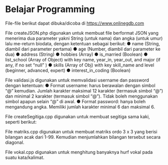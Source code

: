 # Belajar Programming

File-file berikut dapat dibuka/dicoba di https://www.onlinegdb.com

File createJSON.php digunakan untuk membuat file berformat JSON yang menerima dua parameter yakni String (untuk nama) dan angka (untuk umur) lalu ​me-return biodata​, dengan ketentuan sebagai berikut:
● name (String, diambil dari parameter pertama)
● age (Number, diambil dari parameter ke dua)
● address (String)
● hobbies (Array)
● is_married (Boolean)
● list_school (Array of Object) with key name, year_in, year_out, and major (if any, if no set “null” )
● skills (Array of Obj) with key skill_name and level (beginner, advanced, expert)
● interest_in_coding (Boolean)

File validasi.js digunakan untuk memvalidasi username dan password dengan ketentuan:
● Format username​: harus berawalan dengan simbol “@” kemudian. Jumlah karakter maksimal 12 karakter (termasuk simbol “@”) dan minimal 2 karakter (termasuk simbol “@”). Tidak boleh menggunakan simbol apapun selain “@” di awal.
● Format password​: hanya boleh mengandung angka. Memiliki jumlah karakter minimal 6 dan maksimal 6.

File createSegitiga.cpp digunakan untuk membuat segitiga sama kaki, seperti berikut:



File matriks.cpp digunakan untuk membuat matriks ordo 3 x 3 yang berisi bilangan acak dari 1-99. Kemudian menjumlahkan bilangan tersebut secara
diagonal.

File vokal.cpp digunakan untuk menghitung banyaknya hurf vokal pada suatu kata/kalimat.
